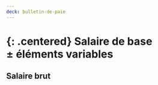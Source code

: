 ```yaml
---
deck: bulletin-de-paie
---
```

{: .centered}
Salaire de base  
&plusmn; éléments variables  
=  

## Salaire brut
